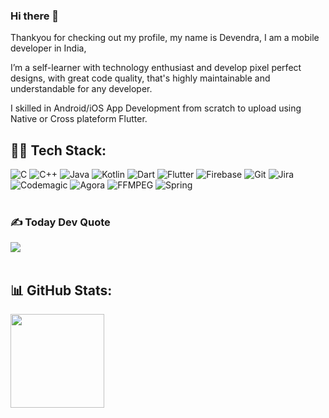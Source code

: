 ### Hi there 👋

Thankyou for checking out my profile, my name is Devendra, I am a mobile developer in India,

I’m a self-learner with technology enthusiast and develop pixel perfect designs, with great code quality, that's highly maintainable and understandable for any developer.

I skilled in Android/iOS App Development from scratch to upload using Native or Cross plateform Flutter.

## 👨‍💻 Tech Stack:
![C](https://img.shields.io/badge/C-%2300599C.svg?style=flat&logo=c%2B%2B&logoColor=white)
![C++](https://img.shields.io/badge/c++-%2300599C.svg?style=flat&logo=c%2B%2B&logoColor=white)
![Java](https://img.shields.io/badge/java-%23ED8B00.svg?style=flat&logo=java&logoColor=white)
![Kotlin](https://img.shields.io/badge/Kotlin-%2300599C.svg?style=flat&logo=kotlin&logoColor=white)
![Dart](https://img.shields.io/badge/dart-%230175C2.svg?style=flat&logo=dart&logoColor=white) 
![Flutter](https://img.shields.io/badge/Flutter-%2302569B.svg?style=flat&logo=Flutter&logoColor=white) 
![Firebase](https://img.shields.io/badge/firebase-%23039BE5.svg?style=flat&logo=firebase) 
![Git](https://img.shields.io/badge/Git-%2300599C.svg?style=flat&logo=git&logoColor=white) 
![Jira](https://img.shields.io/badge/jira-%230A0FFF.svg?style=flat&logo=jira&logoColor=white)
![Codemagic](https://img.shields.io/badge/Codemagic-3182C3?style=flat&logo=codemagic&logoColor=FF6200&labelColor=white)
![Agora](https://img.shields.io/badge/Agora-%2300599C.svg?style=flat&logo=agora&logoColor=white)
![FFMPEG](https://img.shields.io/badge/FFMPEG-%2300599C.svg?style=flat&logo=ffmpeg&logoColor=white)
![Spring](https://img.shields.io/badge/Spring-00A146?style=flat&logo=spring&logoColor=00A146&labelColor=white)  <br><br>

### ✍️ Today Dev Quote
![](https://quotes-github-readme.vercel.app/api?type=horizontal&theme=merko)<br><br>


## 📊 GitHub Stats: 
<img src="https://github-readme-streak-stats.herokuapp.com/?user=devendroid&theme=highcontrast&hide_border=false" height=150px><br/><br>

<!--
**devendroid/devendroid** is a ✨ _special_ ✨ repository because its `README.md` (this file) appears on your GitHub profile.

Here are some ideas to get you started:

- 🔭 I’m currently working on ...
- 🌱 I’m currently learning ...
- 👯 I’m looking to collaborate on ...
- 🤔 I’m looking for help with ...
- 💬 Ask me about ...
- 📫 How to reach me: ...
- 😄 Pronouns: ...
- ⚡ Fun fact: ...
-->
